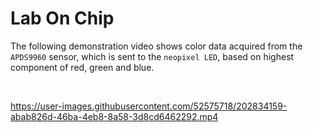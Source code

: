 # Lab On Chip

The following demonstration video shows color data acquired from the `APDS9960` sensor, which is sent to the `neopixel LED`, based on highest component of red, green and blue.

<br>

https://user-images.githubusercontent.com/52575718/202834159-abab826d-46ba-4eb8-8a58-3d8cd6462292.mp4

